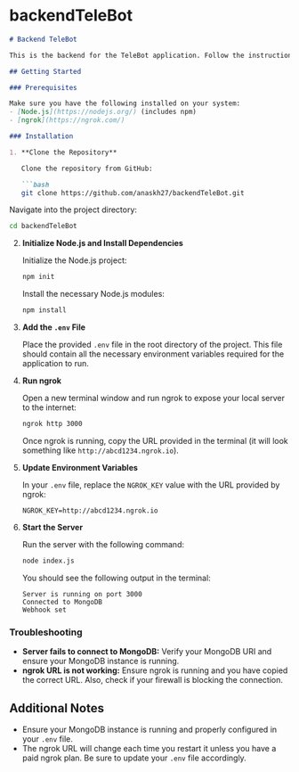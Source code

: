 # backendTeleBot

```markdown
# Backend TeleBot

This is the backend for the TeleBot application. Follow the instructions below to set up and run the project on your local machine.

## Getting Started

### Prerequisites

Make sure you have the following installed on your system:
- [Node.js](https://nodejs.org/) (includes npm)
- [ngrok](https://ngrok.com/)

### Installation

1. **Clone the Repository**

   Clone the repository from GitHub:

   ```bash
   git clone https://github.com/anaskh27/backendTeleBot.git
   ```

   Navigate into the project directory:

   ```bash
   cd backendTeleBot
   ```

2. **Initialize Node.js and Install Dependencies**

   Initialize the Node.js project:

   ```bash
   npm init
   ```

   Install the necessary Node.js modules:

   ```bash
   npm install
   ```

3. **Add the `.env` File**

   Place the provided `.env` file in the root directory of the project. This file should contain all the necessary environment variables required for the application to run.

4. **Run ngrok**

   Open a new terminal window and run ngrok to expose your local server to the internet:

   ```bash
   ngrok http 3000
   ```

   Once ngrok is running, copy the URL provided in the terminal (it will look something like `http://abcd1234.ngrok.io`).

5. **Update Environment Variables**

   In your `.env` file, replace the `NGROK_KEY` value with the URL provided by ngrok:

   ```env
   NGROK_KEY=http://abcd1234.ngrok.io
   ```

6. **Start the Server**

   Run the server with the following command:

   ```bash
   node index.js
   ```

   You should see the following output in the terminal:

   ```
   Server is running on port 3000
   Connected to MongoDB
   Webhook set
   ```

### Troubleshooting

- **Server fails to connect to MongoDB:** Verify your MongoDB URI and ensure your MongoDB instance is running.
- **ngrok URL is not working:** Ensure ngrok is running and you have copied the correct URL. Also, check if your firewall is blocking the connection.

## Additional Notes

- Ensure your MongoDB instance is running and properly configured in your `.env` file.
- The ngrok URL will change each time you restart it unless you have a paid ngrok plan. Be sure to update your `.env` file accordingly.
```
